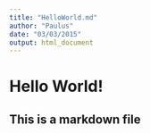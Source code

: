 ```yaml
---
title: "HelloWorld.md"
author: "Paulus"
date: "03/03/2015"
output: html_document
---
```

# Hello World!
## This is a markdown file